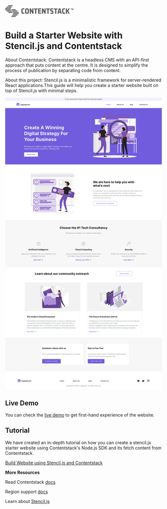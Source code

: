 [![Contentstack](/public/contentstack-readme-logo.png)](https://www.contentstack.com/)

# Build a Starter Website with Stencil.js and Contentstack

About Contentstack: Contentstack is a headless CMS with an API-first approach that puts content at the centre. It is designed to simplify the process of publication by separating code from content.

About this project: Stencil.js is a minimalistic framework for server-rendered React applications.This guide will help you create a starter website built on top of Stencil.js with minimal steps.

![stencil-js](/public/starter-app.png)

## Live Demo

You can check the [live demo](https://contentstack-stencil-starter-app.vercel.app/) to get first-hand experience of the website.

## Tutorial

We have created an in-depth tutorial on how you can create a stencil.js starter website using Contentstack's Node.js SDK and its fetch content from Contentstack.

[Build Website using Stencil.js and Contentstack](https://www.contentstack.com/docs/developers/sample-apps/build-a-starter-website-with-stenciljs-and-contentstack/)

**More Resources**

Read Contentstack [docs](https://www.contentstack.com/docs/)

Region support [docs](https://www.contentstack.com/docs/developers/selecting-region-in-contentstack-starter-apps)

Learn about [Stencil.js](https://stenciljs.com/docs/getting-started)